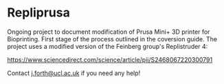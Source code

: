 # Repliprusa
Ongoing project to document modification of Prusa Mini+ 3D printer for Bioprinting. First stage of the process outlined in the coversion guide.
The project uses a modified version of the Feinberg group's Replistruder 4:

https://www.sciencedirect.com/science/article/pii/S2468067220300791

Contact j.forth@ucl.ac.uk if you need any help!

